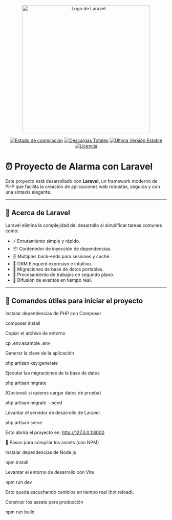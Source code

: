 <p align="center"><a href="https://laravel.com" target="_blank"><img src="https://raw.githubusercontent.com/laravel/art/master/logo-lockup/5%20SVG/2%20CMYK/1%20Full%20Color/laravel-logolockup-cmyk-red.svg" width="400" alt="Logo de Laravel"></a></p>

<p align="center">
<a href="https://github.com/laravel/framework/actions"><img src="https://github.com/laravel/framework/workflows/tests/badge.svg" alt="Estado de compilación"></a>
<a href="https://packagist.org/packages/laravel/framework"><img src="https://img.shields.io/packagist/dt/laravel/framework" alt="Descargas Totales"></a>
<a href="https://packagist.org/packages/laravel/framework"><img src="https://img.shields.io/packagist/v/laravel/framework" alt="Última Versión Estable"></a>
<a href="https://packagist.org/packages/laravel/framework"><img src="https://img.shields.io/packagist/l/laravel/framework" alt="Licencia"></a>
</p>

# ⏰ Proyecto de Alarma con Laravel

Este proyecto está desarrollado con **Laravel**, un framework moderno de PHP que facilita la creación de aplicaciones web robustas, seguras y con una sintaxis elegante.  

---

## 📖 Acerca de Laravel

Laravel elimina la complejidad del desarrollo al simplificar tareas comunes como:

- ⚡ Enrutamiento simple y rápido.  
- 📦 Contenedor de inyección de dependencias.  
- 🗄️ Múltiples back-ends para sesiones y caché.  
- 📝 ORM Eloquent expresivo e intuitivo.  
- 🔄 Migraciones de base de datos portables.  
- 🧵 Procesamiento de trabajos en segundo plano.  
- 📡 Difusión de eventos en tiempo real.  

---

## 🚀 Comandos útiles para iniciar el proyecto


Instalar dependencias de PHP con Composer

composer install


Copiar el archivo de entorno

cp .env.example .env


Generar la clave de la aplicación

php artisan key:generate


Ejecutar las migraciones de la base de datos

php artisan migrate


(Opcional: si quieres cargar datos de prueba)

php artisan migrate --seed


Levantar el servidor de desarrollo de Laravel

php artisan serve


Esto abrirá el proyecto en: http://127.0.0.1:8000

🔹 Pasos para compilar los assets (con NPM)

Instalar dependencias de Node.js

npm install


Levantar el entorno de desarrollo con Vite

npm run dev


Esto queda escuchando cambios en tiempo real (hot reload).

Construir los assets para producción

npm run build
